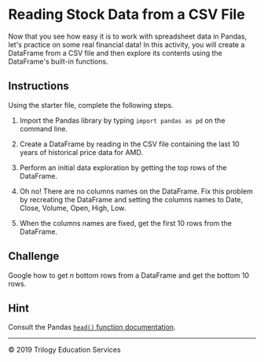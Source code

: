 # Reading Stock Data from a CSV File

Now that you see how easy it is to work with spreadsheet data in Pandas, let's practice on some real financial data! In this activity, you will create a DataFrame from a CSV file and then explore its contents using the DataFrame's built-in functions. 

## Instructions

Using the starter file, complete the following steps.

1. Import the Pandas library by typing `import pandas as pd` on the command line. 

2. Create a DataFrame by reading in the CSV file containing the last 10 years of historical price data for AMD.

3. Perform an initial data exploration by getting the top rows of the DataFrame.

4. Oh no! There are no columns names on the DataFrame. Fix this problem by recreating the DataFrame and setting the columns names to Date, Close, Volume, Open, High, Low.

5. When the columns names are fixed, get the first 10 rows from the DataFrame.

## Challenge

Google how to get _n_ bottom rows from a DataFrame and get the bottom 10 rows.

## Hint

Consult the Pandas [`head()` function documentation](https://pandas.pydata.org/pandas-docs/stable/reference/api/pandas.DataFrame.head.html).

- - - 

© 2019 Trilogy Education Services
